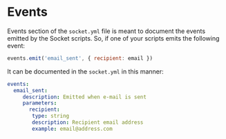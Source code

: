 # Events

Events section of the `socket.yml` file is meant to document the events emitted by the Socket scripts. So, if one of your scripts emits the following event:

```javascript
events.emit('email_sent', { recipient: email })
```

It can be documented in the `socket.yml` in this manner:

```yaml
events:
  email_sent:
     description: Emitted when e-mail is sent
     parameters:
       recipient:
        type: string
        description: Recipient email address
        example: email@address.com
```
